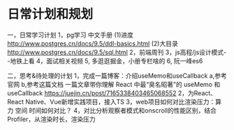 # 日常计划和规划

一，日常学习计划
1，pg学习 中文手册
(1)进度 <http://www.postgres.cn/docs/9.5/ddl-basics.html>
(2)大目录 <http://www.postgres.cn/docs/9.5/sql.html>
2，前端周刊
3，js高程/js设计模式--地铁上看
4，面试相关视频
5, 多逛逛掘金，小册专栏啥的
6, 阮一峰es6

二，思考&待处理的计划
1，完成一篇博客：介绍useMemo和useCallback
  a,参考官网
  b,参考这篇文档
  一篇文章带你理解 React 中最“臭名昭著”的 useMemo 和 useCallback
  <https://juejin.cn/post/7165338403465068552>
2，为React、 React Native、Vue新增实践项目，接入TS
3，web项目如何对比渲染压力：算力 空间 时间如何对比？
4，对比分析观察者模式和onscroll的性能区别，结合Profiler，从渲染时长，渲染压力
